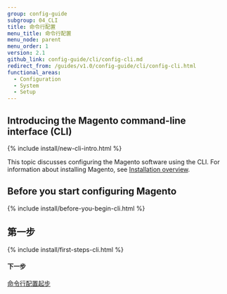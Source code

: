 ```yaml
---
group: config-guide
subgroup: 04_CLI
title: 命令行配置
menu_title: 命令行配置
menu_node: parent
menu_order: 1
version: 2.1
github_link: config-guide/cli/config-cli.md
redirect_from: /guides/v1.0/config-guide/cli/config-cli.html
functional_areas:
  - Configuration
  - System
  - Setup
---
```


<h2 id="config-new-cli-intro">Introducing the Magento command-line interface (CLI)</h2>
{% include install/new-cli-intro.html %}

This topic discusses configuring the Magento software using the CLI. For information about installing Magento, see <a href="{{ page.baseurl }}/install-gde/bk-install-guide.html">Installation overview</a>.

<h2 id="config-install-cli-prereq">Before you start configuring Magento</h2>
{% include install/before-you-begin-cli.html %}


<h2 id="config-install-cli-first">第一步</h2>
{% include install/first-steps-cli.html %}

#### 下一步 

<a href="{{ page.baseurl }}/config-guide/cli/config-cli-subcommands.html">命令行配置起步</a>
